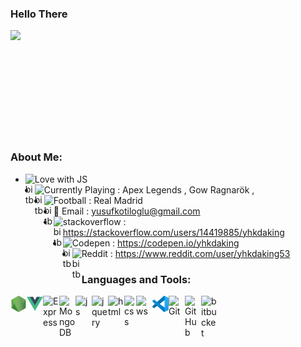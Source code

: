### Hello There

<img align="left" width="400" src="https://media.tenor.com/aRGcKj2V2eUAAAAd/obi-wan-star-wars.gif"> 
<br>
<br>
<br>
<br>
<br>
<br>
<br>
<br>
<br>
<br>

### About Me:

 * <img align="left" alt="bitb" width="15px" src="https://upload.wikimedia.org/wikipedia/commons/thumb/f/f1/Heart_coraz%C3%B3n.svg/800px-Heart_coraz%C3%B3n.svg.png" />Love with JS <br>
 * <img align="left" alt="bitb" width="15px" src="https://seeklogo.com/images/A/apex-logo-C3478A4601-seeklogo.com.png" /> Currently Playing : Apex Legends , Gow Ragnarök ,<br>
 * <img align="left" alt="bitb" width="15px" src="https://upload.wikimedia.org/wikipedia/tr/archive/9/98/20220530202522%21Real_Madrid.png" /> Football : Real Madrid <br>
 * 📩 Email : yusufkotiloglu@gmail.com <br>
 * <img align="left" alt="bitb" width="15px" src="https://upload.wikimedia.org/wikipedia/commons/thumb/e/ef/Stack_Overflow_icon.svg/768px-Stack_Overflow_icon.svg.png" /> stackoverflow : https://stackoverflow.com/users/14419885/yhkdaking
 * <img align="left" alt="bitb" width="15px" src="https://cpwebassets.codepen.io/assets/social/facebook-default-05cf522ae1d4c215ae0f09d866d97413a2204b6c9339c6e7a1b96ab1d4a7340f.png" /> Codepen : https://codepen.io/yhkdaking
 * <img align="left" alt="bitb" width="15px" src="https://www.redditinc.com/assets/images/site/reddit-logo.png" /> Reddit : https://www.reddit.com/user/yhkdaking53
 

### Languages and Tools:
<img align="left" alt="NodeJS" width="26px" src="https://raw.githubusercontent.com/github/explore/80688e429a7d4ef2fca1e82350fe8e3517d3494d/topics/nodejs/nodejs.png">

<img align="left" alt="Vue.js" width="26px" src="https://raw.githubusercontent.com/github/explore/80688e429a7d4ef2fca1e82350fe8e3517d3494d/topics/vue/vue.png">


<img align="left" alt="Express" width="26px" src="https://w7.pngwing.com/pngs/925/447/png-transparent-express-js-node-js-javascript-mongodb-node-js-text-trademark-logo.png">
<img align="left" alt="MongoDB" width="26px" src="https://res.cloudinary.com/crunchbase-production/image/upload/c_lpad,f_auto,q_auto:eco,dpr_1/erkxwhl1gd48xfhe2yld">

<img align="left" alt="js" width="26px" src="https://upload.wikimedia.org/wikipedia/commons/thumb/9/99/Unofficial_JavaScript_logo_2.svg/225px-Unofficial_JavaScript_logo_2.svg.png" />

<img align="left" alt="jquery" width="26px" src="https://thumbnail.imgbin.com/20/3/19/imgbin-jquery-web-development-ajax-event-php-ajax-3VsUk04FvFf0jvNPXUeACp0yG_t.jpg" />


<img align="left" alt="html" width="26px" src="https://upload.wikimedia.org/wikipedia/commons/thumb/6/61/HTML5_logo_and_wordmark.svg/768px-HTML5_logo_and_wordmark.svg.png" />

<img align="left" alt="css" width="19px" src="https://upload.wikimedia.org/wikipedia/commons/thumb/d/d5/CSS3_logo_and_wordmark.svg/1200px-CSS3_logo_and_wordmark.svg.png" />

<img align="left" alt="ws" width="26px" src="https://upload.wikimedia.org/wikipedia/commons/thumb/c/c0/WebStorm_Icon.svg/1200px-WebStorm_Icon.svg.png" />

<img align="left" alt="Visual Studio Code" width="26px" src="https://raw.githubusercontent.com/github/explore/80688e429a7d4ef2fca1e82350fe8e3517d3494d/topics/visual-studio-code/visual-studio-code.png" />

<img align="left" alt="Git" width="26px" src="https://img.icons8.com/color/48/000000/git.png" />

<img align="left" alt="GitHub" width="26px" src="https://e7.pngegg.com/pngimages/914/758/png-clipart-computer-icons-logo-github-github-logo-logo-computer-program-thumbnail.png" />
<img align="left" alt="bitbucket" width="26px" src="https://encrypted-tbn0.gstatic.com/images?q=tbn:ANd9GcSRSOEhLaqavw-LU36V1P2mEnPjPIyDwkHUojjhaVUg&s" />
<br />
<br />

    
